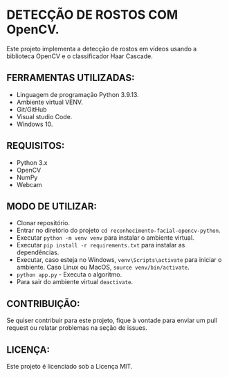 # DETECÇÃO DE ROSTOS COM OpenCV.

Este projeto implementa a detecção de rostos em vídeos usando a biblioteca OpenCV e o classificador Haar Cascade.

## FERRAMENTAS UTILIZADAS:
* Linguagem de programação Python 3.9.13.
* Ambiente virtual VENV.
* Git/GitHub
* Visual studio Code.
* Windows 10.

## REQUISITOS:
* Python 3.x
* OpenCV
* NumPy
* Webcam

## MODO DE UTILIZAR:
* Clonar repositório.
* Entrar no diretório do projeto ```cd reconhecimento-facial-opencv-python```. 
* Executar ```python -m venv venv``` para instalar o ambiente virtual.
* Executar ```pip install -r requirements.txt``` para instalar as dependências.
* Executar, caso esteja no Windows, ```venv\Scripts\activate``` para iniciar o ambiente. Caso Linux ou MacOS, ```source venv/bin/activate```.
* ```python app.py``` - Executa o algoritmo.
* Para sair do ambiente virtual ```deactivate```.

## CONTRIBUIÇÃO:
Se quiser contribuir para este projeto, fique à vontade para enviar um pull request ou relatar problemas na seção de issues.

## LICENÇA:
Este projeto é licenciado sob a Licença MIT.
